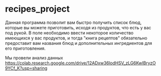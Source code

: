 # recipes_project
Данная программа позволит вам быстро получить список блюд, которые вы можете приготовить,
исходя из продуктов, что есть у вас под рукой. В поле необходимо ввести некоторое количество имеющихся у вас продуктов, и тогда "книга рецептов" обязательно 
предоставит вам названия блюд и дополнительных ингредиентов для его приготовления.

Мы провели анализ данных
https://colab.research.google.com/drive/12ADxw36lodHSV_zLG6KwIBryzO9YCf_K?usp=sharing
